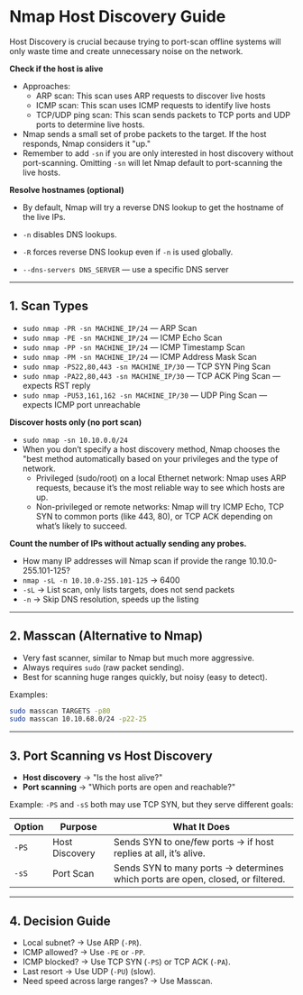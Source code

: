 # Nmap Host Discovery Guide

Host Discovery is crucial because trying to port-scan offline systems will only waste time and create unnecessary noise on the network.

**Check if the host is alive**

- Approaches:
  - ARP scan: This scan uses ARP requests to discover live hosts
  - ICMP scan: This scan uses ICMP requests to identify live hosts
  - TCP/UDP ping scan: This scan sends packets to TCP ports and UDP ports to determine live hosts.
- Nmap sends a small set of probe packets to the target.
  If the host responds, Nmap considers it "up."
- Remember to add `-sn` if you are only interested in host discovery without port-scanning.
  Omitting `-sn` will let Nmap default to port-scanning the live hosts.

**Resolve hostnames (optional)**

- By default, Nmap will try a reverse DNS lookup to get the hostname of the live IPs.

- `-n` disables DNS lookups.

- `-R` forces reverse DNS lookup even if `-n` is used globally.
- `--dns-servers DNS_SERVER` — use a specific DNS server

---

## 1. Scan Types

- `sudo nmap -PR -sn MACHINE_IP/24` — ARP Scan
- `sudo nmap -PE -sn MACHINE_IP/24` — ICMP Echo Scan
- `sudo nmap -PP -sn MACHINE_IP/24` — ICMP Timestamp Scan
- `sudo nmap -PM -sn MACHINE_IP/24` — ICMP Address Mask Scan
- `sudo nmap -PS22,80,443 -sn MACHINE_IP/30` — TCP SYN Ping Scan
- `sudo nmap -PA22,80,443 -sn MACHINE_IP/30` — TCP ACK Ping Scan — expects RST reply
- `sudo nmap -PU53,161,162 -sn MACHINE_IP/30` — UDP Ping Scan — expects ICMP port unreachable

**Discover hosts only (no port scan)**

- `sudo nmap -sn 10.10.0.0/24`
- When you don’t specify a host discovery method, Nmap chooses the "best method automatically based on your privileges and the type of network.
  - Privileged (sudo/root) on a local Ethernet network: Nmap uses ARP requests, because it’s the most reliable way to see which hosts are up.
  - Non-privileged or remote networks: Nmap will try ICMP Echo, TCP SYN to common ports (like 443, 80), or TCP ACK depending on what’s likely to succeed.

**Count the number of IPs without actually sending any probes.**

- How many IP addresses will Nmap scan if provide the range 10.10.0-255.101-125?
- `nmap -sL -n 10.10.0-255.101-125` → 6400
- `-sL` → List scan, only lists targets, does not send packets
- `-n` → Skip DNS resolution, speeds up the listing

---

## 2. Masscan (Alternative to Nmap)

- Very fast scanner, similar to Nmap but much more aggressive.
- Always requires `sudo` (raw packet sending).
- Best for scanning huge ranges quickly, but noisy (easy to detect).

Examples:

```bash
sudo masscan TARGETS -p80
sudo masscan 10.10.68.0/24 -p22-25
```

---

## 3. Port Scanning vs Host Discovery

- **Host discovery** → "Is the host alive?"
- **Port scanning** → "Which ports are open and reachable?"

Example: `-PS` and `-sS` both may use TCP SYN, but they serve different goals:

| Option | Purpose        | What It Does                                                                    |
| ------ | -------------- | ------------------------------------------------------------------------------- |
| `-PS`  | Host Discovery | Sends SYN to one/few ports → if host replies at all, it’s alive.                |
| `-sS`  | Port Scan      | Sends SYN to many ports → determines which ports are open, closed, or filtered. |

---

## 4. Decision Guide

- Local subnet? → Use ARP (`-PR`).
- ICMP allowed? → Use `-PE` or `-PP`.
- ICMP blocked? → Use TCP SYN (`-PS`) or TCP ACK (`-PA`).
- Last resort → Use UDP (`-PU`) (slow).
- Need speed across large ranges? → Use Masscan.
